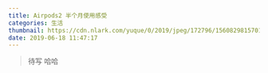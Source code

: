 ```yaml
---
title: Airpods2 半个月使用感受
categories: 生活
thumbnail: https://cdn.nlark.com/yuque/0/2019/jpeg/172796/1560829815701-assets/web-upload/817d7f4e-d724-4f38-9ae0-06ee71773e5d.jpeg
date: 2019-06-18 11:47:17
---
```

> 待写 哈哈